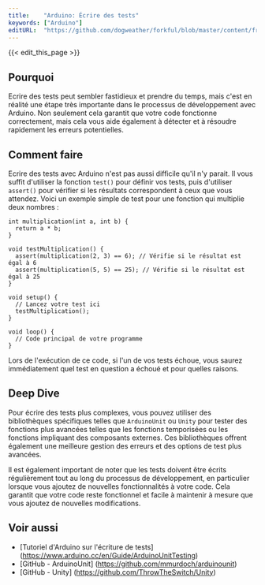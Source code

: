 ```yaml
---
title:    "Arduino: Écrire des tests"
keywords: ["Arduino"]
editURL:  "https://github.com/dogweather/forkful/blob/master/content/fr/arduino/writing-tests.md"
---
```


{{< edit_this_page >}}

## Pourquoi
Ecrire des tests peut sembler fastidieux et prendre du temps, mais c'est en réalité une étape très importante dans le processus de développement avec Arduino. Non seulement cela garantit que votre code fonctionne correctement, mais cela vous aide également à détecter et à résoudre rapidement les erreurs potentielles.

## Comment faire
Ecrire des tests avec Arduino n'est pas aussi difficile qu'il n'y parait. Il vous suffit d'utiliser la fonction ```test()``` pour définir vos tests, puis d'utiliser ```assert()``` pour vérifier si les résultats correspondent à ceux que vous attendez. Voici un exemple simple de test pour une fonction qui multiplie deux nombres :

```Arduino
int multiplication(int a, int b) {
  return a * b;
}

void testMultiplication() {
  assert(multiplication(2, 3) == 6); // Vérifie si le résultat est égal à 6
  assert(multiplication(5, 5) == 25); // Vérifie si le résultat est égal à 25
}

void setup() {
  // Lancez votre test ici
  testMultiplication();
}

void loop() {
  // Code principal de votre programme
}
```

Lors de l'exécution de ce code, si l'un de vos tests échoue, vous saurez immédiatement quel test en question a échoué et pour quelles raisons.

## Deep Dive
Pour écrire des tests plus complexes, vous pouvez utiliser des bibliothèques spécifiques telles que ```ArduinoUnit``` ou ```Unity``` pour tester des fonctions plus avancées telles que les fonctions temporisées ou les fonctions impliquant des composants externes. Ces bibliothèques offrent également une meilleure gestion des erreurs et des options de test plus avancées.

Il est également important de noter que les tests doivent être écrits régulièrement tout au long du processus de développement, en particulier lorsque vous ajoutez de nouvelles fonctionnalités à votre code. Cela garantit que votre code reste fonctionnel et facile à maintenir à mesure que vous ajoutez de nouvelles modifications.

## Voir aussi
- [Tutoriel d'Arduino sur l'écriture de tests] (https://www.arduino.cc/en/Guide/ArduinoUnitTesting)
- [GitHub - ArduinoUnit] (https://github.com/mmurdoch/arduinounit)
- [GitHub - Unity] (https://github.com/ThrowTheSwitch/Unity)